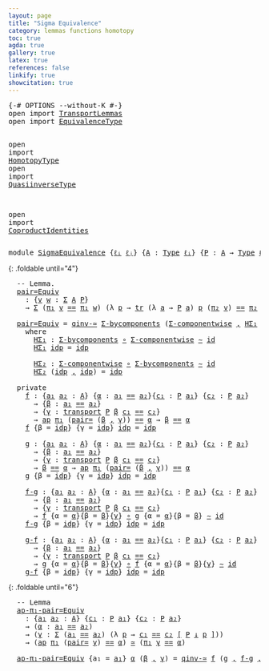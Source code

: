 ```yaml
---
layout: page
title: "Sigma Equivalence"
category: lemmas functions homotopy
toc: true
agda: true
gallery: true
latex: true
references: false
linkify: true
showcitation: true
---
```


<div class="hide" >
<pre class="Agda">
<a id="227" class="Symbol">{-#</a> <a id="231" class="Keyword">OPTIONS</a> <a id="239" class="Pragma">--without-K</a> <a id="251" class="Symbol">#-}</a>
<a id="255" class="Keyword">open</a> <a id="260" class="Keyword">import</a> <a id="267" href="TransportLemmas.html" class="Module">TransportLemmas</a>
<a id="283" class="Keyword">open</a> <a id="288" class="Keyword">import</a> <a id="295" href="EquivalenceType.html" class="Module">EquivalenceType</a>

<a id="312" class="Keyword">open</a> <a id="317" class="Keyword">import</a> <a id="324" href="HomotopyType.html" class="Module">HomotopyType</a>
<a id="337" class="Keyword">open</a> <a id="342" class="Keyword">import</a> <a id="349" href="QuasiinverseType.html" class="Module">QuasiinverseType</a>

<a id="367" class="Keyword">open</a> <a id="372" class="Keyword">import</a> <a id="379" href="CoproductIdentities.html" class="Module">CoproductIdentities</a>
</pre>
</div>


<pre class="Agda">
<a id="432" class="Keyword">module</a> <a id="439" href="SigmaEquivalence.html" class="Module">SigmaEquivalence</a> <a id="456" class="Symbol">{</a><a id="457" href="SigmaEquivalence.html#457" class="Bound">ℓᵢ</a> <a id="460" href="SigmaEquivalence.html#460" class="Bound">ℓⱼ</a><a id="462" class="Symbol">}</a> <a id="464" class="Symbol">{</a><a id="465" href="SigmaEquivalence.html#465" class="Bound">A</a> <a id="467" class="Symbol">:</a> <a id="469" href="Intro.html#1813" class="Function">Type</a> <a id="474" href="SigmaEquivalence.html#457" class="Bound">ℓᵢ</a><a id="476" class="Symbol">}</a> <a id="478" class="Symbol">{</a><a id="479" href="SigmaEquivalence.html#479" class="Bound">P</a> <a id="481" class="Symbol">:</a> <a id="483" href="SigmaEquivalence.html#465" class="Bound">A</a> <a id="485" class="Symbol">→</a> <a id="487" href="Intro.html#1813" class="Function">Type</a> <a id="492" href="SigmaEquivalence.html#460" class="Bound">ℓⱼ</a><a id="494" class="Symbol">}</a> <a id="496" class="Keyword">where</a>
</pre>

{: .foldable until="4"}
<pre class="Agda">
  <a id="553" class="Comment">-- Lemma.</a>
  <a id="pair=Equiv"></a><a id="565" href="SigmaEquivalence.html#565" class="Function">pair=Equiv</a>
    <a id="580" class="Symbol">:</a> <a id="582" class="Symbol">{</a><a id="583" href="SigmaEquivalence.html#583" class="Bound">v</a> <a id="585" href="SigmaEquivalence.html#585" class="Bound">w</a> <a id="587" class="Symbol">:</a> <a id="589" href="BasicTypes.html#1690" class="Function">Σ</a> <a id="591" href="SigmaEquivalence.html#465" class="Bound">A</a> <a id="593" href="SigmaEquivalence.html#479" class="Bound">P</a><a id="594" class="Symbol">}</a>
    <a id="600" class="Symbol">→</a> <a id="602" href="BasicTypes.html#1690" class="Function">Σ</a> <a id="604" class="Symbol">(</a><a id="605" href="BasicTypes.html#1598" class="Field">π₁</a> <a id="608" href="SigmaEquivalence.html#583" class="Bound">v</a> <a id="610" href="BasicTypes.html#4294" class="Datatype Operator">==</a> <a id="613" href="BasicTypes.html#1598" class="Field">π₁</a> <a id="616" href="SigmaEquivalence.html#585" class="Bound">w</a><a id="617" class="Symbol">)</a> <a id="619" class="Symbol">(λ</a> <a id="622" href="SigmaEquivalence.html#622" class="Bound">p</a> <a id="624" class="Symbol">→</a> <a id="626" href="Transport.html#673" class="Function">tr</a> <a id="629" class="Symbol">(λ</a> <a id="632" href="SigmaEquivalence.html#632" class="Bound">a</a> <a id="634" class="Symbol">→</a> <a id="636" href="SigmaEquivalence.html#479" class="Bound">P</a> <a id="638" href="SigmaEquivalence.html#632" class="Bound">a</a><a id="639" class="Symbol">)</a> <a id="641" href="SigmaEquivalence.html#622" class="Bound">p</a> <a id="643" class="Symbol">(</a><a id="644" href="BasicTypes.html#1609" class="Field">π₂</a> <a id="647" href="SigmaEquivalence.html#583" class="Bound">v</a><a id="648" class="Symbol">)</a> <a id="650" href="BasicTypes.html#4294" class="Datatype Operator">==</a> <a id="653" href="BasicTypes.html#1609" class="Field">π₂</a> <a id="656" href="SigmaEquivalence.html#585" class="Bound">w</a><a id="657" class="Symbol">)</a> <a id="659" href="EquivalenceType.html#994" class="Function Operator">≃</a> <a id="661" href="SigmaEquivalence.html#583" class="Bound">v</a> <a id="663" href="BasicTypes.html#4294" class="Datatype Operator">==</a> <a id="666" href="SigmaEquivalence.html#585" class="Bound">w</a>

  <a id="671" href="SigmaEquivalence.html#565" class="Function">pair=Equiv</a> <a id="682" class="Symbol">=</a> <a id="684" href="QuasiinverseType.html#3116" class="Function">qinv-≃</a> <a id="691" href="CoproductIdentities.html#2532" class="Function">Σ-bycomponents</a> <a id="706" class="Symbol">(</a><a id="707" href="CoproductIdentities.html#2276" class="Function">Σ-componentwise</a> <a id="723" href="BasicTypes.html#1582" class="InductiveConstructor Operator">,</a> <a id="725" href="SigmaEquivalence.html#752" class="Function">HΣ₁</a> <a id="729" href="BasicTypes.html#1582" class="InductiveConstructor Operator">,</a> <a id="731" href="SigmaEquivalence.html#823" class="Function">HΣ₂</a><a id="734" class="Symbol">)</a>
    <a id="740" class="Keyword">where</a>
      <a id="752" href="SigmaEquivalence.html#752" class="Function">HΣ₁</a> <a id="756" class="Symbol">:</a> <a id="758" href="CoproductIdentities.html#2532" class="Function">Σ-bycomponents</a> <a id="773" href="BasicFunctions.html#1026" class="Function Operator">∘</a> <a id="775" href="CoproductIdentities.html#2276" class="Function">Σ-componentwise</a> <a id="791" href="HomotopyType.html#1023" class="Function Operator">∼</a> <a id="793" href="BasicFunctions.html#386" class="Function">id</a>
      <a id="802" href="SigmaEquivalence.html#752" class="Function">HΣ₁</a> <a id="806" href="BasicTypes.html#4349" class="InductiveConstructor">idp</a> <a id="810" class="Symbol">=</a> <a id="812" href="BasicTypes.html#4349" class="InductiveConstructor">idp</a>

      <a id="823" href="SigmaEquivalence.html#823" class="Function">HΣ₂</a> <a id="827" class="Symbol">:</a> <a id="829" href="CoproductIdentities.html#2276" class="Function">Σ-componentwise</a> <a id="845" href="BasicFunctions.html#1026" class="Function Operator">∘</a> <a id="847" href="CoproductIdentities.html#2532" class="Function">Σ-bycomponents</a> <a id="862" href="HomotopyType.html#1023" class="Function Operator">∼</a> <a id="864" href="BasicFunctions.html#386" class="Function">id</a>
      <a id="873" href="SigmaEquivalence.html#823" class="Function">HΣ₂</a> <a id="877" class="Symbol">(</a><a id="878" href="BasicTypes.html#4349" class="InductiveConstructor">idp</a> <a id="882" href="BasicTypes.html#1582" class="InductiveConstructor Operator">,</a> <a id="884" href="BasicTypes.html#4349" class="InductiveConstructor">idp</a><a id="887" class="Symbol">)</a> <a id="889" class="Symbol">=</a> <a id="891" href="BasicTypes.html#4349" class="InductiveConstructor">idp</a>

  <a id="898" class="Keyword">private</a>
    <a id="f"></a><a id="910" href="SigmaEquivalence.html#910" class="Function">f</a> <a id="912" class="Symbol">:</a> <a id="914" class="Symbol">{</a><a id="915" href="SigmaEquivalence.html#915" class="Bound">a₁</a> <a id="918" href="SigmaEquivalence.html#918" class="Bound">a₂</a> <a id="921" class="Symbol">:</a> <a id="923" href="SigmaEquivalence.html#465" class="Bound">A</a><a id="924" class="Symbol">}</a> <a id="926" class="Symbol">{</a><a id="927" href="SigmaEquivalence.html#927" class="Bound">α</a> <a id="929" class="Symbol">:</a> <a id="931" href="SigmaEquivalence.html#915" class="Bound">a₁</a> <a id="934" href="BasicTypes.html#4294" class="Datatype Operator">==</a> <a id="937" href="SigmaEquivalence.html#918" class="Bound">a₂</a><a id="939" class="Symbol">}{</a><a id="941" href="SigmaEquivalence.html#941" class="Bound">c₁</a> <a id="944" class="Symbol">:</a> <a id="946" href="SigmaEquivalence.html#479" class="Bound">P</a> <a id="948" href="SigmaEquivalence.html#915" class="Bound">a₁</a><a id="950" class="Symbol">}</a> <a id="952" class="Symbol">{</a><a id="953" href="SigmaEquivalence.html#953" class="Bound">c₂</a> <a id="956" class="Symbol">:</a> <a id="958" href="SigmaEquivalence.html#479" class="Bound">P</a> <a id="960" href="SigmaEquivalence.html#918" class="Bound">a₂</a><a id="962" class="Symbol">}</a>
      <a id="970" class="Symbol">→</a> <a id="972" class="Symbol">{</a><a id="973" href="SigmaEquivalence.html#973" class="Bound">β</a> <a id="975" class="Symbol">:</a> <a id="977" href="SigmaEquivalence.html#915" class="Bound">a₁</a> <a id="980" href="BasicTypes.html#4294" class="Datatype Operator">==</a> <a id="983" href="SigmaEquivalence.html#918" class="Bound">a₂</a><a id="985" class="Symbol">}</a>
      <a id="993" class="Symbol">→</a> <a id="995" class="Symbol">{</a><a id="996" href="SigmaEquivalence.html#996" class="Bound">γ</a> <a id="998" class="Symbol">:</a> <a id="1000" href="Transport.html#472" class="Function">transport</a> <a id="1010" href="SigmaEquivalence.html#479" class="Bound">P</a> <a id="1012" href="SigmaEquivalence.html#973" class="Bound">β</a> <a id="1014" href="SigmaEquivalence.html#941" class="Bound">c₁</a> <a id="1017" href="BasicTypes.html#4294" class="Datatype Operator">==</a> <a id="1020" href="SigmaEquivalence.html#953" class="Bound">c₂</a><a id="1022" class="Symbol">}</a>
      <a id="1030" class="Symbol">→</a> <a id="1032" href="AlgebraOnPaths.html#399" class="Function">ap</a> <a id="1035" href="BasicTypes.html#1598" class="Field">π₁</a> <a id="1038" class="Symbol">(</a><a id="1039" href="CoproductIdentities.html#2763" class="Function">pair=</a> <a id="1045" class="Symbol">(</a><a id="1046" href="SigmaEquivalence.html#973" class="Bound">β</a> <a id="1048" href="BasicTypes.html#1582" class="InductiveConstructor Operator">,</a> <a id="1050" href="SigmaEquivalence.html#996" class="Bound">γ</a><a id="1051" class="Symbol">))</a> <a id="1054" href="BasicTypes.html#4294" class="Datatype Operator">==</a> <a id="1057" href="SigmaEquivalence.html#927" class="Bound">α</a> <a id="1059" class="Symbol">→</a> <a id="1061" href="SigmaEquivalence.html#973" class="Bound">β</a> <a id="1063" href="BasicTypes.html#4294" class="Datatype Operator">==</a> <a id="1066" href="SigmaEquivalence.html#927" class="Bound">α</a>
    <a id="1072" href="SigmaEquivalence.html#910" class="Function">f</a> <a id="1074" class="Symbol">{</a><a id="1075" class="Argument">β</a> <a id="1077" class="Symbol">=</a> <a id="1079" href="BasicTypes.html#4349" class="InductiveConstructor">idp</a><a id="1082" class="Symbol">}</a> <a id="1084" class="Symbol">{</a><a id="1085" class="Argument">γ</a> <a id="1087" class="Symbol">=</a> <a id="1089" href="BasicTypes.html#4349" class="InductiveConstructor">idp</a><a id="1092" class="Symbol">}</a> <a id="1094" href="BasicTypes.html#4349" class="InductiveConstructor">idp</a> <a id="1098" class="Symbol">=</a> <a id="1100" href="BasicTypes.html#4349" class="InductiveConstructor">idp</a>

    <a id="g"></a><a id="1109" href="SigmaEquivalence.html#1109" class="Function">g</a> <a id="1111" class="Symbol">:</a> <a id="1113" class="Symbol">{</a><a id="1114" href="SigmaEquivalence.html#1114" class="Bound">a₁</a> <a id="1117" href="SigmaEquivalence.html#1117" class="Bound">a₂</a> <a id="1120" class="Symbol">:</a> <a id="1122" href="SigmaEquivalence.html#465" class="Bound">A</a><a id="1123" class="Symbol">}</a> <a id="1125" class="Symbol">{</a><a id="1126" href="SigmaEquivalence.html#1126" class="Bound">α</a> <a id="1128" class="Symbol">:</a> <a id="1130" href="SigmaEquivalence.html#1114" class="Bound">a₁</a> <a id="1133" href="BasicTypes.html#4294" class="Datatype Operator">==</a> <a id="1136" href="SigmaEquivalence.html#1117" class="Bound">a₂</a><a id="1138" class="Symbol">}{</a><a id="1140" href="SigmaEquivalence.html#1140" class="Bound">c₁</a> <a id="1143" class="Symbol">:</a> <a id="1145" href="SigmaEquivalence.html#479" class="Bound">P</a> <a id="1147" href="SigmaEquivalence.html#1114" class="Bound">a₁</a><a id="1149" class="Symbol">}</a> <a id="1151" class="Symbol">{</a><a id="1152" href="SigmaEquivalence.html#1152" class="Bound">c₂</a> <a id="1155" class="Symbol">:</a> <a id="1157" href="SigmaEquivalence.html#479" class="Bound">P</a> <a id="1159" href="SigmaEquivalence.html#1117" class="Bound">a₂</a><a id="1161" class="Symbol">}</a>
      <a id="1169" class="Symbol">→</a> <a id="1171" class="Symbol">{</a><a id="1172" href="SigmaEquivalence.html#1172" class="Bound">β</a> <a id="1174" class="Symbol">:</a> <a id="1176" href="SigmaEquivalence.html#1114" class="Bound">a₁</a> <a id="1179" href="BasicTypes.html#4294" class="Datatype Operator">==</a> <a id="1182" href="SigmaEquivalence.html#1117" class="Bound">a₂</a><a id="1184" class="Symbol">}</a>
      <a id="1192" class="Symbol">→</a> <a id="1194" class="Symbol">{</a><a id="1195" href="SigmaEquivalence.html#1195" class="Bound">γ</a> <a id="1197" class="Symbol">:</a> <a id="1199" href="Transport.html#472" class="Function">transport</a> <a id="1209" href="SigmaEquivalence.html#479" class="Bound">P</a> <a id="1211" href="SigmaEquivalence.html#1172" class="Bound">β</a> <a id="1213" href="SigmaEquivalence.html#1140" class="Bound">c₁</a> <a id="1216" href="BasicTypes.html#4294" class="Datatype Operator">==</a> <a id="1219" href="SigmaEquivalence.html#1152" class="Bound">c₂</a><a id="1221" class="Symbol">}</a>
      <a id="1229" class="Symbol">→</a> <a id="1231" href="SigmaEquivalence.html#1172" class="Bound">β</a> <a id="1233" href="BasicTypes.html#4294" class="Datatype Operator">==</a> <a id="1236" href="SigmaEquivalence.html#1126" class="Bound">α</a> <a id="1238" class="Symbol">→</a> <a id="1240" href="AlgebraOnPaths.html#399" class="Function">ap</a> <a id="1243" href="BasicTypes.html#1598" class="Field">π₁</a> <a id="1246" class="Symbol">(</a><a id="1247" href="CoproductIdentities.html#2763" class="Function">pair=</a> <a id="1253" class="Symbol">(</a><a id="1254" href="SigmaEquivalence.html#1172" class="Bound">β</a> <a id="1256" href="BasicTypes.html#1582" class="InductiveConstructor Operator">,</a> <a id="1258" href="SigmaEquivalence.html#1195" class="Bound">γ</a><a id="1259" class="Symbol">))</a> <a id="1262" href="BasicTypes.html#4294" class="Datatype Operator">==</a> <a id="1265" href="SigmaEquivalence.html#1126" class="Bound">α</a>
    <a id="1271" href="SigmaEquivalence.html#1109" class="Function">g</a> <a id="1273" class="Symbol">{</a><a id="1274" class="Argument">β</a> <a id="1276" class="Symbol">=</a> <a id="1278" href="BasicTypes.html#4349" class="InductiveConstructor">idp</a><a id="1281" class="Symbol">}</a> <a id="1283" class="Symbol">{</a><a id="1284" class="Argument">γ</a> <a id="1286" class="Symbol">=</a> <a id="1288" href="BasicTypes.html#4349" class="InductiveConstructor">idp</a><a id="1291" class="Symbol">}</a> <a id="1293" href="BasicTypes.html#4349" class="InductiveConstructor">idp</a> <a id="1297" class="Symbol">=</a> <a id="1299" href="BasicTypes.html#4349" class="InductiveConstructor">idp</a>

    <a id="f-g"></a><a id="1308" href="SigmaEquivalence.html#1308" class="Function">f-g</a> <a id="1312" class="Symbol">:</a> <a id="1314" class="Symbol">{</a><a id="1315" href="SigmaEquivalence.html#1315" class="Bound">a₁</a> <a id="1318" href="SigmaEquivalence.html#1318" class="Bound">a₂</a> <a id="1321" class="Symbol">:</a> <a id="1323" href="SigmaEquivalence.html#465" class="Bound">A</a><a id="1324" class="Symbol">}</a> <a id="1326" class="Symbol">{</a><a id="1327" href="SigmaEquivalence.html#1327" class="Bound">α</a> <a id="1329" class="Symbol">:</a> <a id="1331" href="SigmaEquivalence.html#1315" class="Bound">a₁</a> <a id="1334" href="BasicTypes.html#4294" class="Datatype Operator">==</a> <a id="1337" href="SigmaEquivalence.html#1318" class="Bound">a₂</a><a id="1339" class="Symbol">}{</a><a id="1341" href="SigmaEquivalence.html#1341" class="Bound">c₁</a> <a id="1344" class="Symbol">:</a> <a id="1346" href="SigmaEquivalence.html#479" class="Bound">P</a> <a id="1348" href="SigmaEquivalence.html#1315" class="Bound">a₁</a><a id="1350" class="Symbol">}</a> <a id="1352" class="Symbol">{</a><a id="1353" href="SigmaEquivalence.html#1353" class="Bound">c₂</a> <a id="1356" class="Symbol">:</a> <a id="1358" href="SigmaEquivalence.html#479" class="Bound">P</a> <a id="1360" href="SigmaEquivalence.html#1318" class="Bound">a₂</a><a id="1362" class="Symbol">}</a>
      <a id="1370" class="Symbol">→</a> <a id="1372" class="Symbol">{</a><a id="1373" href="SigmaEquivalence.html#1373" class="Bound">β</a> <a id="1375" class="Symbol">:</a> <a id="1377" href="SigmaEquivalence.html#1315" class="Bound">a₁</a> <a id="1380" href="BasicTypes.html#4294" class="Datatype Operator">==</a> <a id="1383" href="SigmaEquivalence.html#1318" class="Bound">a₂</a><a id="1385" class="Symbol">}</a>
      <a id="1393" class="Symbol">→</a> <a id="1395" class="Symbol">{</a><a id="1396" href="SigmaEquivalence.html#1396" class="Bound">γ</a> <a id="1398" class="Symbol">:</a> <a id="1400" href="Transport.html#472" class="Function">transport</a> <a id="1410" href="SigmaEquivalence.html#479" class="Bound">P</a> <a id="1412" href="SigmaEquivalence.html#1373" class="Bound">β</a> <a id="1414" href="SigmaEquivalence.html#1341" class="Bound">c₁</a> <a id="1417" href="BasicTypes.html#4294" class="Datatype Operator">==</a> <a id="1420" href="SigmaEquivalence.html#1353" class="Bound">c₂</a><a id="1422" class="Symbol">}</a>
      <a id="1430" class="Symbol">→</a> <a id="1432" href="SigmaEquivalence.html#910" class="Function">f</a> <a id="1434" class="Symbol">{</a><a id="1435" class="Argument">α</a> <a id="1437" class="Symbol">=</a> <a id="1439" href="SigmaEquivalence.html#1327" class="Bound">α</a><a id="1440" class="Symbol">}{</a><a id="1442" class="Argument">β</a> <a id="1444" class="Symbol">=</a> <a id="1446" href="SigmaEquivalence.html#1373" class="Bound">β</a><a id="1447" class="Symbol">}{</a><a id="1449" href="SigmaEquivalence.html#1396" class="Bound">γ</a><a id="1450" class="Symbol">}</a> <a id="1452" href="BasicFunctions.html#1026" class="Function Operator">∘</a> <a id="1454" href="SigmaEquivalence.html#1109" class="Function">g</a> <a id="1456" class="Symbol">{</a><a id="1457" class="Argument">α</a> <a id="1459" class="Symbol">=</a> <a id="1461" href="SigmaEquivalence.html#1327" class="Bound">α</a><a id="1462" class="Symbol">}{</a><a id="1464" class="Argument">β</a> <a id="1466" class="Symbol">=</a> <a id="1468" href="SigmaEquivalence.html#1373" class="Bound">β</a><a id="1469" class="Symbol">}</a> <a id="1471" href="HomotopyType.html#1023" class="Function Operator">∼</a> <a id="1473" href="BasicFunctions.html#386" class="Function">id</a>
    <a id="1480" href="SigmaEquivalence.html#1308" class="Function">f-g</a> <a id="1484" class="Symbol">{</a><a id="1485" class="Argument">β</a> <a id="1487" class="Symbol">=</a> <a id="1489" href="BasicTypes.html#4349" class="InductiveConstructor">idp</a><a id="1492" class="Symbol">}</a> <a id="1494" class="Symbol">{</a><a id="1495" class="Argument">γ</a> <a id="1497" class="Symbol">=</a> <a id="1499" href="BasicTypes.html#4349" class="InductiveConstructor">idp</a><a id="1502" class="Symbol">}</a> <a id="1504" href="BasicTypes.html#4349" class="InductiveConstructor">idp</a> <a id="1508" class="Symbol">=</a> <a id="1510" href="BasicTypes.html#4349" class="InductiveConstructor">idp</a>

    <a id="g-f"></a><a id="1519" href="SigmaEquivalence.html#1519" class="Function">g-f</a> <a id="1523" class="Symbol">:</a> <a id="1525" class="Symbol">{</a><a id="1526" href="SigmaEquivalence.html#1526" class="Bound">a₁</a> <a id="1529" href="SigmaEquivalence.html#1529" class="Bound">a₂</a> <a id="1532" class="Symbol">:</a> <a id="1534" href="SigmaEquivalence.html#465" class="Bound">A</a><a id="1535" class="Symbol">}</a> <a id="1537" class="Symbol">{</a><a id="1538" href="SigmaEquivalence.html#1538" class="Bound">α</a> <a id="1540" class="Symbol">:</a> <a id="1542" href="SigmaEquivalence.html#1526" class="Bound">a₁</a> <a id="1545" href="BasicTypes.html#4294" class="Datatype Operator">==</a> <a id="1548" href="SigmaEquivalence.html#1529" class="Bound">a₂</a><a id="1550" class="Symbol">}{</a><a id="1552" href="SigmaEquivalence.html#1552" class="Bound">c₁</a> <a id="1555" class="Symbol">:</a> <a id="1557" href="SigmaEquivalence.html#479" class="Bound">P</a> <a id="1559" href="SigmaEquivalence.html#1526" class="Bound">a₁</a><a id="1561" class="Symbol">}</a> <a id="1563" class="Symbol">{</a><a id="1564" href="SigmaEquivalence.html#1564" class="Bound">c₂</a> <a id="1567" class="Symbol">:</a> <a id="1569" href="SigmaEquivalence.html#479" class="Bound">P</a> <a id="1571" href="SigmaEquivalence.html#1529" class="Bound">a₂</a><a id="1573" class="Symbol">}</a>
      <a id="1581" class="Symbol">→</a> <a id="1583" class="Symbol">{</a><a id="1584" href="SigmaEquivalence.html#1584" class="Bound">β</a> <a id="1586" class="Symbol">:</a> <a id="1588" href="SigmaEquivalence.html#1526" class="Bound">a₁</a> <a id="1591" href="BasicTypes.html#4294" class="Datatype Operator">==</a> <a id="1594" href="SigmaEquivalence.html#1529" class="Bound">a₂</a><a id="1596" class="Symbol">}</a>
      <a id="1604" class="Symbol">→</a> <a id="1606" class="Symbol">{</a><a id="1607" href="SigmaEquivalence.html#1607" class="Bound">γ</a> <a id="1609" class="Symbol">:</a> <a id="1611" href="Transport.html#472" class="Function">transport</a> <a id="1621" href="SigmaEquivalence.html#479" class="Bound">P</a> <a id="1623" href="SigmaEquivalence.html#1584" class="Bound">β</a> <a id="1625" href="SigmaEquivalence.html#1552" class="Bound">c₁</a> <a id="1628" href="BasicTypes.html#4294" class="Datatype Operator">==</a> <a id="1631" href="SigmaEquivalence.html#1564" class="Bound">c₂</a><a id="1633" class="Symbol">}</a>
      <a id="1641" class="Symbol">→</a> <a id="1643" href="SigmaEquivalence.html#1109" class="Function">g</a> <a id="1645" class="Symbol">{</a><a id="1646" class="Argument">α</a> <a id="1648" class="Symbol">=</a> <a id="1650" href="SigmaEquivalence.html#1538" class="Bound">α</a><a id="1651" class="Symbol">}{</a><a id="1653" class="Argument">β</a> <a id="1655" class="Symbol">=</a> <a id="1657" href="SigmaEquivalence.html#1584" class="Bound">β</a><a id="1658" class="Symbol">}{</a><a id="1660" href="SigmaEquivalence.html#1607" class="Bound">γ</a><a id="1661" class="Symbol">}</a> <a id="1663" href="BasicFunctions.html#1026" class="Function Operator">∘</a> <a id="1665" href="SigmaEquivalence.html#910" class="Function">f</a> <a id="1667" class="Symbol">{</a><a id="1668" class="Argument">α</a> <a id="1670" class="Symbol">=</a> <a id="1672" href="SigmaEquivalence.html#1538" class="Bound">α</a><a id="1673" class="Symbol">}{</a><a id="1675" class="Argument">β</a> <a id="1677" class="Symbol">=</a> <a id="1679" href="SigmaEquivalence.html#1584" class="Bound">β</a><a id="1680" class="Symbol">}{</a><a id="1682" href="SigmaEquivalence.html#1607" class="Bound">γ</a><a id="1683" class="Symbol">}</a> <a id="1685" href="HomotopyType.html#1023" class="Function Operator">∼</a> <a id="1687" href="BasicFunctions.html#386" class="Function">id</a>
    <a id="1694" href="SigmaEquivalence.html#1519" class="Function">g-f</a> <a id="1698" class="Symbol">{</a><a id="1699" class="Argument">β</a> <a id="1701" class="Symbol">=</a> <a id="1703" href="BasicTypes.html#4349" class="InductiveConstructor">idp</a><a id="1706" class="Symbol">}</a> <a id="1708" class="Symbol">{</a><a id="1709" class="Argument">γ</a> <a id="1711" class="Symbol">=</a> <a id="1713" href="BasicTypes.html#4349" class="InductiveConstructor">idp</a><a id="1716" class="Symbol">}</a> <a id="1718" href="BasicTypes.html#4349" class="InductiveConstructor">idp</a> <a id="1722" class="Symbol">=</a> <a id="1724" href="BasicTypes.html#4349" class="InductiveConstructor">idp</a>
</pre>

{: .foldable until="6"}
<pre class="Agda">
  <a id="1779" class="Comment">-- Lemma</a>
  <a id="ap-π₁-pair=Equiv"></a><a id="1790" href="SigmaEquivalence.html#1790" class="Function">ap-π₁-pair=Equiv</a>
    <a id="1811" class="Symbol">:</a> <a id="1813" class="Symbol">{</a><a id="1814" href="SigmaEquivalence.html#1814" class="Bound">a₁</a> <a id="1817" href="SigmaEquivalence.html#1817" class="Bound">a₂</a> <a id="1820" class="Symbol">:</a> <a id="1822" href="SigmaEquivalence.html#465" class="Bound">A</a><a id="1823" class="Symbol">}</a> <a id="1825" class="Symbol">{</a><a id="1826" href="SigmaEquivalence.html#1826" class="Bound">c₁</a> <a id="1829" class="Symbol">:</a> <a id="1831" href="SigmaEquivalence.html#479" class="Bound">P</a> <a id="1833" href="SigmaEquivalence.html#1814" class="Bound">a₁</a><a id="1835" class="Symbol">}</a> <a id="1837" class="Symbol">{</a><a id="1838" href="SigmaEquivalence.html#1838" class="Bound">c₂</a> <a id="1841" class="Symbol">:</a> <a id="1843" href="SigmaEquivalence.html#479" class="Bound">P</a> <a id="1845" href="SigmaEquivalence.html#1817" class="Bound">a₂</a><a id="1847" class="Symbol">}</a>
    <a id="1853" class="Symbol">→</a> <a id="1855" class="Symbol">(</a><a id="1856" href="SigmaEquivalence.html#1856" class="Bound">α</a> <a id="1858" class="Symbol">:</a> <a id="1860" href="SigmaEquivalence.html#1814" class="Bound">a₁</a> <a id="1863" href="BasicTypes.html#4294" class="Datatype Operator">==</a> <a id="1866" href="SigmaEquivalence.html#1817" class="Bound">a₂</a><a id="1868" class="Symbol">)</a>
    <a id="1874" class="Symbol">→</a> <a id="1876" class="Symbol">(</a><a id="1877" href="SigmaEquivalence.html#1877" class="Bound">γ</a> <a id="1879" class="Symbol">:</a> <a id="1881" href="BasicTypes.html#1690" class="Function">Σ</a> <a id="1883" class="Symbol">(</a><a id="1884" href="SigmaEquivalence.html#1814" class="Bound">a₁</a> <a id="1887" href="BasicTypes.html#4294" class="Datatype Operator">==</a> <a id="1890" href="SigmaEquivalence.html#1817" class="Bound">a₂</a><a id="1892" class="Symbol">)</a> <a id="1894" class="Symbol">(λ</a> <a id="1897" href="SigmaEquivalence.html#1897" class="Bound">p</a> <a id="1899" class="Symbol">→</a> <a id="1901" href="SigmaEquivalence.html#1826" class="Bound">c₁</a> <a id="1904" href="Transport.html#1447" class="Function">==</a> <a id="1907" href="SigmaEquivalence.html#1838" class="Bound">c₂</a> <a id="1910" href="Transport.html#1447" class="Function">[</a> <a id="1912" href="SigmaEquivalence.html#479" class="Bound">P</a> <a id="1914" href="Transport.html#1447" class="Function">↓</a> <a id="1916" href="SigmaEquivalence.html#1897" class="Bound">p</a> <a id="1918" href="Transport.html#1447" class="Function">]</a><a id="1919" class="Symbol">))</a>
    <a id="1926" class="Symbol">→</a> <a id="1928" class="Symbol">(</a><a id="1929" href="AlgebraOnPaths.html#399" class="Function">ap</a> <a id="1932" href="BasicTypes.html#1598" class="Field">π₁</a> <a id="1935" class="Symbol">(</a><a id="1936" href="CoproductIdentities.html#2763" class="Function">pair=</a> <a id="1942" href="SigmaEquivalence.html#1877" class="Bound">γ</a><a id="1943" class="Symbol">)</a> <a id="1945" href="BasicTypes.html#4294" class="Datatype Operator">==</a> <a id="1948" href="SigmaEquivalence.html#1856" class="Bound">α</a><a id="1949" class="Symbol">)</a> <a id="1951" href="EquivalenceType.html#994" class="Function Operator">≃</a> <a id="1953" class="Symbol">(</a><a id="1954" href="BasicTypes.html#1598" class="Field">π₁</a> <a id="1957" href="SigmaEquivalence.html#1877" class="Bound">γ</a> <a id="1959" href="BasicTypes.html#4294" class="Datatype Operator">==</a> <a id="1962" href="SigmaEquivalence.html#1856" class="Bound">α</a><a id="1963" class="Symbol">)</a>

  <a id="1968" href="SigmaEquivalence.html#1790" class="Function">ap-π₁-pair=Equiv</a> <a id="1985" class="Symbol">{</a><a id="1986" class="Argument">a₁</a> <a id="1989" class="Symbol">=</a> <a id="1991" href="SigmaEquivalence.html#1991" class="Bound">a₁</a><a id="1993" class="Symbol">}</a> <a id="1995" href="SigmaEquivalence.html#1995" class="Bound">α</a> <a id="1997" class="Symbol">(</a><a id="1998" href="SigmaEquivalence.html#1998" class="Bound">β</a> <a id="2000" href="BasicTypes.html#1582" class="InductiveConstructor Operator">,</a> <a id="2002" href="SigmaEquivalence.html#2002" class="Bound">γ</a><a id="2003" class="Symbol">)</a> <a id="2005" class="Symbol">=</a> <a id="2007" href="QuasiinverseType.html#3116" class="Function">qinv-≃</a> <a id="2014" href="SigmaEquivalence.html#910" class="Function">f</a> <a id="2016" class="Symbol">(</a><a id="2017" href="SigmaEquivalence.html#1109" class="Function">g</a> <a id="2019" href="BasicTypes.html#1582" class="InductiveConstructor Operator">,</a> <a id="2021" href="SigmaEquivalence.html#1308" class="Function">f-g</a> <a id="2025" href="BasicTypes.html#1582" class="InductiveConstructor Operator">,</a> <a id="2027" href="SigmaEquivalence.html#1519" class="Function">g-f</a><a id="2030" class="Symbol">)</a>
</pre>
